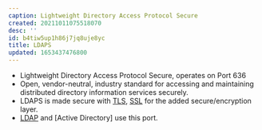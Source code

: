 ```yaml
---
caption: Lightweight Directory Access Protocol Secure
created: 20211011075518070
desc: ''
id: b4tiw5up1h86j7jq8uje8yc
title: LDAPS
updated: 1653437476800
---
```

   
   
- Lightweight Directory Access Protocol Secure, operates on Port 636   
- Open, vendor-neutral, industry standard for accessing and maintaining distributed directory information services securely.   
- LDAPS is made secure with [TLS](../devlog/tls.md), [SSL](../devlog/ssl.md) for the added secure/encryption layer.   
- [LDAP](../devlog/ldap.md) and [Active Directory] use this port.